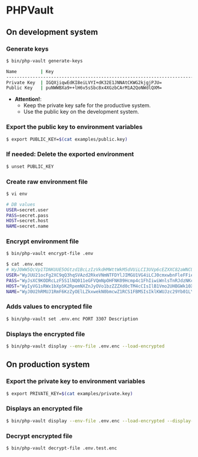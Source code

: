 # PHPVault

## On development system

### Generate keys

```bash
$ bin/php-vault generate-keys

Name         | Key
--------------------------------------------------------------------------
Private Key  | IGQXjiqwEdKI8eiLVYI+dK32E1JNNAtCKWG2kjgjPJU=
Public Key   | puNWWBXa9++lH6v5sSbc8x4XGzbCArM1A2QoNWdlQXM=
```

* **Attention!**:
	* Keep the private key safe for the productive system.
	* Use the public key on the development system.

### Export the public key to environment variables

```bash
$ export PUBLIC_KEY=$(cat examples/public.key)
```

### If needed: Delete the exported environment

```bash
$ unset PUBLIC_KEY
```

### Create raw environment file

```bash
$ vi env
```

```bash
# DB values
USER=secret.user
PASS=secret.pass
HOST=secret.host
NAME=secret.name
```

### Encrypt environment file

```bash
$ bin/php-vault encrypt-file .env
```

```bash
$ cat .env.enc
# WyJ0WW5QcVp1TDNKUUE5OGtzd1BcLzIzVkdHMWttWkM5dVUiLCI3UVp6cEZXXC82aWNCU1ltb1dDVm54VHh5VUk5amRLbUVVUT09Il0=
USER="WyJUU21ocFg2XC9qQ3hqSVAzd2RkeVNmNTFDYlJIMGU1VG4iLCJ0cmxwbnFleFFiemxwOWZ4cHFXRFwvbm9jRVZFRGl6SVhSa2xiIl0="
PASS="WyJsXC9KODRcLzF5S1lNQ011eGFVQmNpOHFNK09Hcmp4c1FhIiwiWnlsTnRJdzNKcHNTZGViZTJ3UCswSDltRmdmNmdcL1oySW82VSJd"
HOST="WyIyVG1sRWx1bXp5K2RpemNXZnJyOVo1bzZZZXd0cTM4cCIsIlB1Vmo2UHBGWk10XC9mQ3BPVWNXVCtIa2RtSDI5T0FcL1dJMVFMIl0="
NAME="WyJ0U2hRMUJ1RmF6KzZyOElLZkxwekN0bmcwZ1RCS1FBMSIsIklKWUJzc29Yb01LYUo0blRhUUpXSmR3VHhna3dyakVJTHJJdSJd"
```

### Adds values to encrypted file

```bash
$ bin/php-vault set .env.enc PORT 3307 Description
```

### Displays the encrypted file

```bash
$ bin/php-vault display --env-file .env.enc --load-encrypted
```


## On production system

### Export the private key to environment variables

```bash
$ export PRIVATE_KEY=$(cat examples/private.key)
```

### Displays an encrypted file

```bash
$ bin/php-vault display --env-file .env.enc --load-encrypted --display-decrypted
```

### Decrypt encrypted file

```bash
$ bin/php-vault decrypt-file .env.test.enc
```
